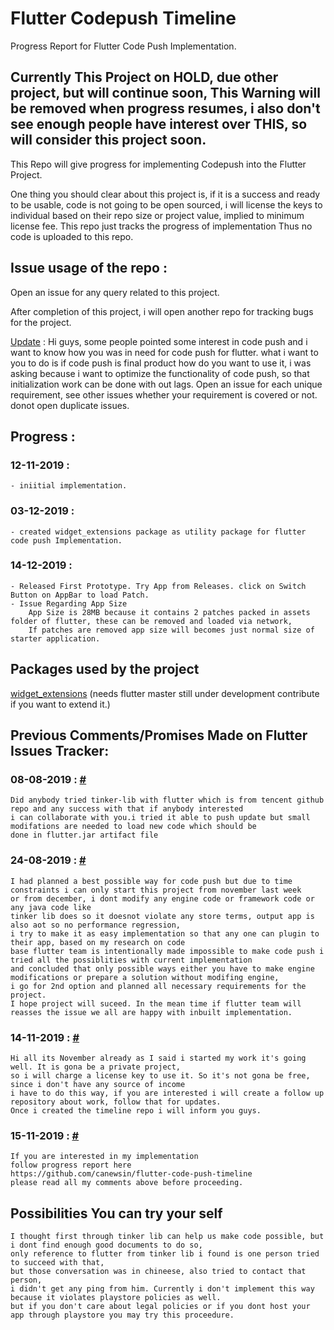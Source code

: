 #   Flutter Codepush Timeline
Progress Report for Flutter Code Push Implementation.

## Currently This Project on HOLD, due other project, but will continue soon, This Warning will be removed when progress resumes, i also don't see enough people have interest over THIS, so will consider this project soon.

This Repo will give progress for implementing Codepush into the Flutter Project.

One thing you should clear about this project is, if it is a success and ready to be usable, code is not going to be open sourced, i will license the keys to individual based on their repo size or project value, implied to minimum license fee. This repo just tracks the progress of implementation Thus no code is uploaded to this repo.

## Issue usage of the repo :
Open an issue for any query related to this project.

After completion of this project, i will open another repo for tracking bugs for the project.

[Update](https://github.com/canewsin/flutter-code-push-timeline/issues/1) :
Hi guys, some people pointed some interest in code push and i want to know how you was in need for code push for flutter. what i want to you to do is if code push is final product how do you want to use it, i was asking because i want to optimize the functionality of code push, so that initialization work can be done with out lags. Open an issue for each unique requirement, see other issues whether your requirement is covered or not. donot open duplicate issues.


## Progress :

### 12-11-2019 :
    - iniitial implementation.

### 03-12-2019 :
    - created widget_extensions package as utility package for flutter code push Implementation.
    

### 14-12-2019 :
    - Released First Prototype. Try App from Releases. click on Switch Button on AppBar to load Patch.
    - Issue Regarding App Size
        App Size is 28MB because it contains 2 patches packed in assets folder of flutter, these can be removed and loaded via network,
        If patches are removed app size will becomes just normal size of starter application.

## Packages used by the project
   [widget_extensions](https://www.github.com/canewsin/widget_extensions) (needs flutter master still under development contribute if you want to extend it.)

## Previous Comments/Promises Made on Flutter Issues Tracker:

### 08-08-2019 : [#](https://github.com/flutter/flutter/issues/14330#issuecomment-519229004)
    Did anybody tried tinker-lib with flutter which is from tencent github repo and any success with that if anybody interested 
    i can collaborate with you.i tried it able to push update but small modifations are needed to load new code which should be 
    done in flutter.jar artifact file

### 24-08-2019 : [#](https://github.com/flutter/flutter/issues/14330#issuecomment-524423288)
    I had planned a best possible way for code push but due to time constraints i can only start this project from november last week 
    or from december, i dont modify any engine code or framework code or any java code like 
    tinker lib does so it doesnot violate any store terms, output app is also aot so no performance regression, 
    i try to make it as easy implementation so that any one can plugin to their app, based on my research on code 
    base flutter team is intentionally made impossible to make code push i tried all the possiblities with current implementation 
    and concluded that only possible ways either you have to make engine modifications or prepare a solution without modifing engine, 
    i go for 2nd option and planned all necessary requirements for the project. 
    I hope project will suceed. In the mean time if flutter team will reasses the issue we all are happy with inbuilt implementation.

### 14-11-2019 : [#](https://github.com/flutter/flutter/issues/14330#issuecomment-553743371)
    Hi all its November already as I said i started my work it's going well. It is gona be a private project, 
    so i will charge a license key to use it. So it's not gona be free, since i don't have any source of income 
    i have to do this way, if you are interested i will create a follow up repository about work, follow that for updates. 
    Once i created the timeline repo i will inform you guys.
    
### 15-11-2019 : [#](https://github.com/flutter/flutter/issues/14330#issuecomment-554223442)
    If you are interested in my implementation
    follow progress report here
    https://github.com/canewsin/flutter-code-push-timeline
    please read all my comments above before proceeding.

## Possibilities You can try your self
    I thought first through tinker lib can help us make code possible, but i dont find enough good documents to do so, 
    only reference to flutter from tinker lib i found is one person tried to succeed with that, 
    but those conversation was in chineese, also tried to contact that person, 
    i didn't get any ping from him. Currently i don't implement this way because it violates playstore policies as well. 
    but if you don't care about legal policies or if you dont host your app through playstore you may try this proceedure.
